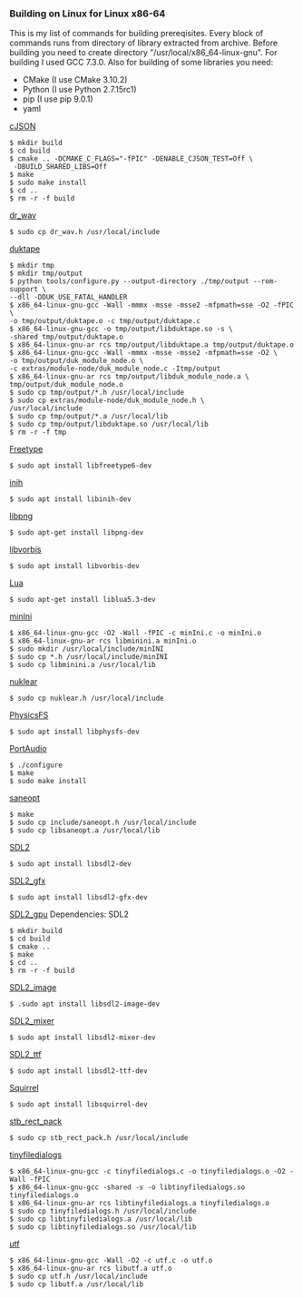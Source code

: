 ### Building on Linux for Linux x86-64
This is my list of commands for building prereqisites. Every block of commands runs from directory of library extracted from archive.
Before building you need to create directory "/usr/local/x86_64-linux-gnu".
For building I used GCC 7.3.0.
Also for building of some libraries you need:

* CMake (I use CMake 3.10.2)
* Python (I use Python 2.7.15rc1)
* pip (I use pip 9.0.1)
* yaml

[cJSON](https://github.com/DaveGamble/cJSON)

```
$ mkdir build
$ cd build
$ cmake .. -DCMAKE_C_FLAGS="-fPIC" -DENABLE_CJSON_TEST=Off \
 -DBUILD_SHARED_LIBS=Off
$ make
$ sudo make install
$ cd ..
$ rm -r -f build
```

[dr_wav](https://github.com/mackron/dr_libs)

```
$ sudo cp dr_wav.h /usr/local/include
```

[duktape](http://duktape.org/)

```
$ mkdir tmp
$ mkdir tmp/output
$ python tools/configure.py --output-directory ./tmp/output --rom-support \
--dll -DDUK_USE_FATAL_HANDLER
$ x86_64-linux-gnu-gcc -Wall -mmmx -msse -msse2 -mfpmath=sse -O2 -fPIC \
-o tmp/output/duktape.o -c tmp/output/duktape.c
$ x86_64-linux-gnu-gcc -o tmp/output/libduktape.so -s \
-shared tmp/output/duktape.o
$ x86_64-linux-gnu-ar rcs tmp/output/libduktape.a tmp/output/duktape.o
$ x86_64-linux-gnu-gcc -Wall -mmmx -msse -msse2 -mfpmath=sse -O2 \
-o tmp/output/duk_module_node.o \
-c extras/module-node/duk_module_node.c -Itmp/output
$ x86_64-linux-gnu-ar rcs tmp/output/libduk_module_node.a \
tmp/output/duk_module_node.o
$ sudo cp tmp/output/*.h /usr/local/include
$ sudo cp extras/module-node/duk_module_node.h \
/usr/local/include
$ sudo cp tmp/output/*.a /usr/local/lib
$ sudo cp tmp/output/libduktape.so /usr/local/lib
$ rm -r -f tmp
```

[Freetype](http://www.freetype.org)

```
$ sudo apt install libfreetype6-dev
```

[inih](https://github.com/benhoyt/inih)

```
$ sudo apt install libinih-dev
```

[libpng](http://www.libpng.org/pub/png/libpng.html)

```
$ sudo apt-get install libpng-dev
```

[libvorbis](https://www.xiph.org/vorbis/)

```
$ sudo apt install libvorbis-dev
```

[Lua](http://www.lua.org/)

```
$ sudo apt-get install liblua5.3-dev
```

[minIni](https://www.compuphase.com/minini.htm)

```
$ x86_64-linux-gnu-gcc -O2 -Wall -fPIC -c minIni.c -o minIni.o
$ x86_64-linux-gnu-ar rcs libminini.a minIni.o
$ sudo mkdir /usr/local/include/minINI
$ sudo cp *.h /usr/local/include/minINI
$ sudo cp libminini.a /usr/local/lib
```

[nuklear](https://github.com/vurtun/nuklear)

```
$ sudo cp nuklear.h /usr/local/include
```

[PhysicsFS](https://icculus.org/physfs/)

```
$ sudo apt install libphysfs-dev
```

[PortAudio](http://www.portaudio.com/)

```
$ ./configure
$ make
$ sudo make install
```

[saneopt](https://github.com/mmalecki/saneopt)

```
$ make
$ sudo cp include/saneopt.h /usr/local/include
$ sudo cp libsaneopt.a /usr/local/lib
```

[SDL2](https://www.libsdl.org/)

```
$ sudo apt install libsdl2-dev
```

[SDL2_gfx](http://www.ferzkopp.net/wordpress/2016/01/02/sdl_gfx-sdl2_gfx/)

```
$ sudo apt install libsdl2-gfx-dev
```

[SDL2_gpu](https://github.com/grimfang4/sdl-gpu)
Dependencies: SDL2

```
$ mkdir build
$ cd build
$ cmake ..
$ make
$ cd ..
$ rm -r -f build
```

[SDL2_image](https://www.libsdl.org/projects/SDL_image/)

```
$ .sudo apt install libsdl2-image-dev
```

[SDL2_mixer](https://www.libsdl.org/projects/SDL_mixer/)

```
$ sudo apt install libsdl2-mixer-dev
```

[SDL2_ttf](https://www.libsdl.org/projects/SDL_ttf/)

```
$ sudo apt install libsdl2-ttf-dev
```

[Squirrel](http://www.squirrel-lang.org/)

```
$ sudo apt install libsquirrel-dev
```

[stb_rect_pack](https://github.com/nothings/stb)

```
$ sudo cp stb_rect_pack.h /usr/local/include
```

[tinyfiledialogs](https://sourceforge.net/projects/tinyfiledialogs/)

```
$ x86_64-linux-gnu-gcc -c tinyfiledialogs.c -o tinyfiledialogs.o -O2 -Wall -fPIC
$ x86_64-linux-gnu-gcc -shared -s -o libtinyfiledialogs.so tinyfiledialogs.o
$ x86_64-linux-gnu-ar rcs libtinyfiledialogs.a tinyfiledialogs.o
$ sudo cp tinyfiledialogs.h /usr/local/include
$ sudo cp libtinyfiledialogs.a /usr/local/lib
$ sudo cp libtinyfiledialogs.so /usr/local/lib
```

[utf](https://github.com/andlabs/utf)

```
$ x86_64-linux-gnu-gcc -Wall -O2 -c utf.c -o utf.o
$ x86_64-linux-gnu-ar rcs libutf.a utf.o
$ sudo cp utf.h /usr/local/include
$ sudo cp libutf.a /usr/local/lib
```
